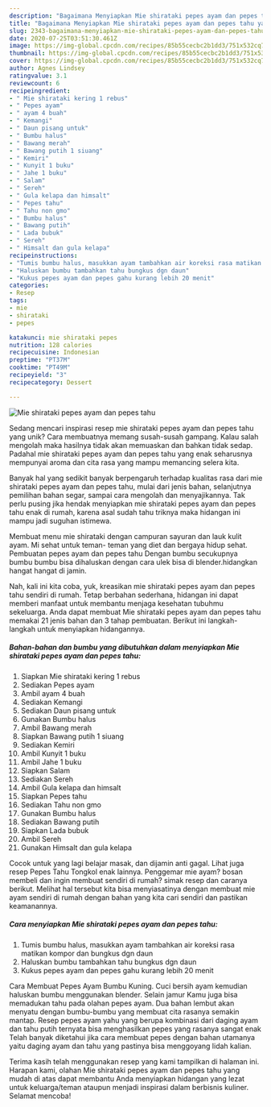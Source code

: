```yaml
---
description: "Bagaimana Menyiapkan Mie shirataki pepes ayam dan pepes tahu yang Lezat"
title: "Bagaimana Menyiapkan Mie shirataki pepes ayam dan pepes tahu yang Lezat"
slug: 2343-bagaimana-menyiapkan-mie-shirataki-pepes-ayam-dan-pepes-tahu-yang-lezat
date: 2020-07-25T03:51:30.461Z
image: https://img-global.cpcdn.com/recipes/85b55cecbc2b1dd3/751x532cq70/mie-shirataki-pepes-ayam-dan-pepes-tahu-foto-resep-utama.jpg
thumbnail: https://img-global.cpcdn.com/recipes/85b55cecbc2b1dd3/751x532cq70/mie-shirataki-pepes-ayam-dan-pepes-tahu-foto-resep-utama.jpg
cover: https://img-global.cpcdn.com/recipes/85b55cecbc2b1dd3/751x532cq70/mie-shirataki-pepes-ayam-dan-pepes-tahu-foto-resep-utama.jpg
author: Agnes Lindsey
ratingvalue: 3.1
reviewcount: 6
recipeingredient:
- " Mie shirataki kering 1 rebus"
- " Pepes ayam"
- " ayam 4 buah"
- " Kemangi"
- " Daun pisang untuk"
- " Bumbu halus"
- " Bawang merah"
- " Bawang putih 1 siuang"
- " Kemiri"
- " Kunyit 1 buku"
- " Jahe 1 buku"
- " Salam"
- " Sereh"
- " Gula kelapa dan himsalt"
- " Pepes tahu"
- " Tahu non gmo"
- " Bumbu halus"
- " Bawang putih"
- " Lada bubuk"
- " Sereh"
- " Himsalt dan gula kelapa"
recipeinstructions:
- "Tumis bumbu halus, masukkan ayam tambahkan air koreksi rasa matikan kompor dan bungkus dgn daun"
- "Haluskan bumbu tambahkan tahu bungkus dgn daun"
- "Kukus pepes ayam dan pepes gahu kurang lebih 20 menit"
categories:
- Resep
tags:
- mie
- shirataki
- pepes

katakunci: mie shirataki pepes 
nutrition: 128 calories
recipecuisine: Indonesian
preptime: "PT37M"
cooktime: "PT49M"
recipeyield: "3"
recipecategory: Dessert

---
```



![Mie shirataki pepes ayam dan pepes tahu](https://img-global.cpcdn.com/recipes/85b55cecbc2b1dd3/751x532cq70/mie-shirataki-pepes-ayam-dan-pepes-tahu-foto-resep-utama.jpg)

Sedang mencari inspirasi resep mie shirataki pepes ayam dan pepes tahu yang unik? Cara membuatnya memang susah-susah gampang. Kalau salah mengolah maka hasilnya tidak akan memuaskan dan bahkan tidak sedap. Padahal mie shirataki pepes ayam dan pepes tahu yang enak seharusnya mempunyai aroma dan cita rasa yang mampu memancing selera kita.

Banyak hal yang sedikit banyak berpengaruh terhadap kualitas rasa dari mie shirataki pepes ayam dan pepes tahu, mulai dari jenis bahan, selanjutnya pemilihan bahan segar, sampai cara mengolah dan menyajikannya. Tak perlu pusing jika hendak menyiapkan mie shirataki pepes ayam dan pepes tahu enak di rumah, karena asal sudah tahu triknya maka hidangan ini mampu jadi suguhan istimewa.

Membuat menu mie shirataki dengan campuran sayuran dan lauk kulit ayam. Mi sehat untuk teman- teman yang diet dan bergaya hidup sehat. Pembuatan pepes ayam dan pepes tahu Dengan bumbu secukupnya bumbu bumbu bisa dihaluskan dengan cara ulek bisa di blender.hidangkan hangat hangat di jamin.


Nah, kali ini kita coba, yuk, kreasikan mie shirataki pepes ayam dan pepes tahu sendiri di rumah. Tetap berbahan sederhana, hidangan ini dapat memberi manfaat untuk membantu menjaga kesehatan tubuhmu sekeluarga. Anda dapat membuat Mie shirataki pepes ayam dan pepes tahu memakai 21 jenis bahan dan 3 tahap pembuatan. Berikut ini langkah-langkah untuk menyiapkan hidangannya.

<!--inarticleads1-->

##### Bahan-bahan dan bumbu yang dibutuhkan dalam menyiapkan Mie shirataki pepes ayam dan pepes tahu:

1. Siapkan  Mie shirataki kering 1 rebus
1. Sediakan  Pepes ayam
1. Ambil  ayam 4 buah
1. Sediakan  Kemangi
1. Sediakan  Daun pisang untuk
1. Gunakan  Bumbu halus
1. Ambil  Bawang merah
1. Siapkan  Bawang putih 1 siuang
1. Sediakan  Kemiri
1. Ambil  Kunyit 1 buku
1. Ambil  Jahe 1 buku
1. Siapkan  Salam
1. Sediakan  Sereh
1. Ambil  Gula kelapa dan himsalt
1. Siapkan  Pepes tahu
1. Sediakan  Tahu non gmo
1. Gunakan  Bumbu halus
1. Sediakan  Bawang putih
1. Siapkan  Lada bubuk
1. Ambil  Sereh
1. Gunakan  Himsalt dan gula kelapa


Cocok untuk yang lagi belajar masak, dan dijamin anti gagal. Lihat juga resep Pepes Tahu Tongkol enak lainnya. Penggemar mie ayam? bosan membeli dan ingin membuat sendiri di rumah? simak resep dan caranya berikut. Melihat hal tersebut kita bisa menyiasatinya dengan membuat mie ayam sendiri di rumah dengan bahan yang kita cari sendiri dan pastikan keamanannya. 

<!--inarticleads2-->

##### Cara menyiapkan Mie shirataki pepes ayam dan pepes tahu:

1. Tumis bumbu halus, masukkan ayam tambahkan air koreksi rasa matikan kompor dan bungkus dgn daun
1. Haluskan bumbu tambahkan tahu bungkus dgn daun
1. Kukus pepes ayam dan pepes gahu kurang lebih 20 menit


Cara Membuat Pepes Ayam Bumbu Kuning. Cuci bersih ayam kemudian haluskan bumbu menggunakan blender. Selain jamur Kamu juga bisa memadukan tahu pada olahan pepes ayam. Dua bahan lembut akan menyatu dengan bumbu-bumbu yang membuat cita rasanya semakin mantap. Resep pepes ayam yahu yang berupa kombinasi dari daging ayam dan tahu putih ternyata bisa menghasilkan pepes yang rasanya sangat enak Telah banyak diketahui jika cara membuat pepes dengan bahan utamanya yaitu daging ayam dan tahu yang pastinya bisa menggoyang lidah kalian. 

Terima kasih telah menggunakan resep yang kami tampilkan di halaman ini. Harapan kami, olahan Mie shirataki pepes ayam dan pepes tahu yang mudah di atas dapat membantu Anda menyiapkan hidangan yang lezat untuk keluarga/teman ataupun menjadi inspirasi dalam berbisnis kuliner. Selamat mencoba!
